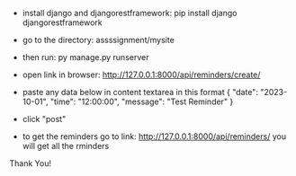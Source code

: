 - install django and djangorestframework:
 pip install django djangorestframework

- go to the directory: assssignment/mysite

- then run: py manage.py runserver

- open link in browser: http://127.0.0.1:8000/api/reminders/create/

- paste any data below in content textarea in this format
  {
          "date": "2023-10-01",
          "time": "12:00:00",
          "message": "Test Reminder"
  }

- click "post"

- to get the reminders go to link: http://127.0.0.1:8000/api/reminders/
  you will get all the rminders
  
Thank You!

